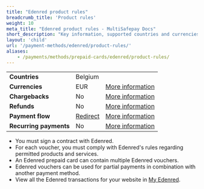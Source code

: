 ```yaml
---
title: "Edenred product rules"
breadcrumb_title: 'Product rules'
weight: 10
meta_title: "Edenred product rules - MultiSafepay Docs"
short_description: "Key information, supported countries and currencies, product rules"
layout: 'child'
url: '/payment-methods/edenred/product-rules/'
aliases:
    - /payments/methods/prepaid-cards/edenred/product-rules/
---
```


|   |   |   |
|---|---|---|
| **Countries**  | Belgium  | |
| **Currencies**  | EUR | [More information](/faq/general/supported-currencies) | 
| **Chargebacks**  | No | [More information](/payments/chargebacks/)  |  
| **Refunds**  | No  | [More information](/payments/refunds/) | 
| **Payment flow**  | [Redirect](/api/#edenred) | [More information](/developer/api/difference-between-direct-and-redirect) |
| **Recurring payments**  | No | [More information](/payments/features/recurring-payments/)  |

- You must sign a contract with Edenred.
- For each voucher, you must comply with Edenred's rules regarding permitted products and services. 
- An Edenred prepaid card can contain multiple Edenred vouchers.
- Edenred vouchers can be used for partial payments in combination with another payment method.
- View all the Edenred transactions for your website in [My Edenred](https://myedenred.be).